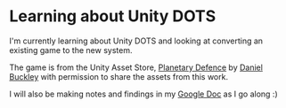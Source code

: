 # Learning about Unity DOTS 

I'm currently learning about Unity DOTS and looking at converting an existing game to the new system.

The game is from the Unity Asset Store, [Planetary Defence](https://assetstore.unity.com/packages/templates/packs/planetary-defence-104099) by [Daniel Buckley](https://www.daniel-buckley.com/) with permission to share the assets from this work.

I will also be making notes and findings in my [Google Doc](https://docs.google.com/document/d/1-EFSFLf8bJTZq60kwLzHBOTnb9nv6_Oelu5ho6J_-uI/edit#heading=h.vnidl1turkaz) as I go along :)